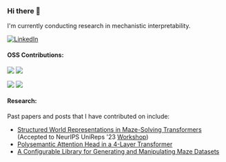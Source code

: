 ### Hi there 👋

I'm currently conducting research in mechanistic interpretability.

[![LinkedIn](https://img.shields.io/badge/-LinkedIn-blue?style=flat&logo=LinkedIn&logoColor=white)](https://www.linkedin.com/in/chrismathwin/)

#### OSS Contributions:

[![](https://img.shields.io/github/issues-search?label=neelnanda-io/TransformerLens%20PRs&query=is%3Apr+is%3Aclosed+author%3Acmathw+repo%3Aneelnanda-io%2FTransformerLens)](https://github.com/neelnanda-io/TransformerLens/pulls?q=is%3Apr+is%3Aclosed+author%3Acmathw) 
[![](https://img.shields.io/github/stars/neelnanda-io/TransformerLens?style=flat&label=stars&color=yellow)](https://github.com/neelnanda-io/TransformerLens/pulls?q=is%3Apr+is%3Aclosed+author%3Acmathw)

[![](https://img.shields.io/github/issues-search?label=huggingface/transformers%20PRs&query=is%3Apr+is%3Aclosed+author%3Acmathw+repo%3Ahuggingface%2Ftransformers)](https://github.com//huggingface/transformers/pulls?q=is%3Apr+is%3Aclosed+author%3Acmathw) 
[![](https://img.shields.io/github/stars/huggingface/transformers?style=flat&label=stars&color=yellow)](https://github.com/huggingface/transformers/pulls?q=is%3Apr+is%3Aclosed+author%3Acmathw)

#### Research:

Past papers and posts that I have contributed on include:

  -  [Structured World Representations in Maze-Solving Transformers](https://arxiv.org/abs/2312.02566) (Accepted to NeurIPS UniReps '23 [Workshop](https://unireps.org/publication/))
  -  [Polysemantic Attention Head in a 4-Layer Transformer](https://www.alignmentforum.org/posts/nuJFTS5iiJKT5G5yh/polysemantic-attention-head-in-a-4-layer-transformer)
  -  [A Configurable Library for Generating and Manipulating Maze Datasets](https://arxiv.org/abs/2309.10498)

<!--
Thank you to thejaminator for OSS badge formatting
-->
